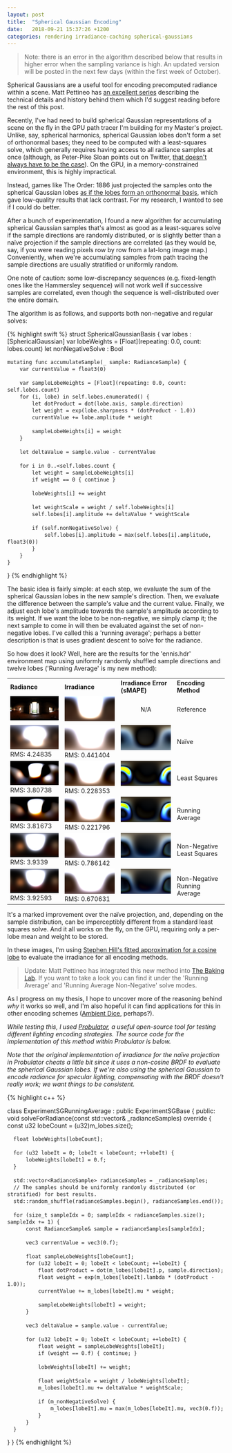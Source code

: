 ```yaml
---
layout: post
title:  "Spherical Gaussian Encoding"
date:   2018-09-21 15:37:26 +1200
categories: rendering irradiance-caching spherical-gaussians
---
```


> Note: there is an error in the algorithm described below that results in higher error when the sampling variance is high. An updated version will be posted in the next few days (within the first week of October).

Spherical Gaussians are a useful tool for encoding precomputed radiance within a scene. Matt Pettineo has [an excellent series](https://mynameismjp.wordpress.com/2016/10/09/sg-series-part-1-a-brief-and-incomplete-history-of-baked-lighting-representations/) describing the technical details and history behind them which I'd suggest reading before the rest of this post.

Recently, I've had need to build spherical Gaussian representations of a scene on the fly in the GPU path tracer I'm building for my Master's project. Unlike, say, spherical harmonics, spherical Gaussian lobes don't form a set of orthonormal bases; they need to be computed with a least-squares solve, which generally requires having access to all radiance samples at once (although, as Peter-Pike Sloan points out on Twitter, [that doesn't always have to be the case](https://twitter.com/PeterPikeSloan/status/1044482721223856128)). On the GPU, in a memory-constrained environment, this is highly impractical.

Instead, games like The Order: 1886 just projected the samples onto the spherical Gaussian lobes [as if the lobes form an orthonormal basis](https://mynameismjp.wordpress.com/2016/10/09/sg-series-part-5-approximating-radiance-and-irradiance-with-sgs/), which gave low-quality results that lack contrast. For my research, I wanted to see if I could do better.

After a bunch of experimentation, I found a new algorithm for accumulating spherical Gaussian samples that's almost as good as a least-squares solve if the sample directions are randomly distributed, or is slightly better than a naïve projection if the sample directions are correlated (as they would be, say, if you were reading pixels row by row from a lat-long image map.) Conveniently, when we're accumulating samples from path tracing the sample directions are usually stratified or uniformly random.

One note of caution: some low-discrepancy sequences (e.g. fixed-length ones like the Hammersley sequence) will not work well if successive samples are correlated, even though the sequence is well-distributed over the entire domain. 

The algorithm is as follows, and supports both non-negative and regular solves:

{% highlight swift %}
struct SphericalGaussianBasis {
    var lobes : [SphericalGaussian]
    var lobeWeights = [Float](repeating: 0.0, count: lobes.count)
    let nonNegativeSolve : Bool
    
    mutating func accumulateSample(_ sample: RadianceSample) {
        var currentValue = float3(0)
        
        var sampleLobeWeights = [Float](repeating: 0.0, count: self.lobes.count)
        for (i, lobe) in self.lobes.enumerated() {
            let dotProduct = dot(lobe.axis, sample.direction)
            let weight = exp(lobe.sharpness * (dotProduct - 1.0))
            currentValue += lobe.amplitude * weight
            
            sampleLobeWeights[i] = weight
        }
        
        let deltaValue = sample.value - currentValue
        
        for i in 0..<self.lobes.count {
            let weight = sampleLobeWeights[i]
            if weight == 0 { continue }
            
            lobeWeights[i] += weight
            
            let weightScale = weight / self.lobeWeights[i]
            self.lobes[i].amplitude += deltaValue * weightScale
            
            if (self.nonNegativeSolve) {
                self.lobes[i].amplitude = max(self.lobes[i].amplitude, float3(0))
            }
        }
    }
}
{% endhighlight %}

The basic idea is fairly simple: at each step, we evaluate the sum of the spherical Gaussian lobes in the new sample's direction. Then, we evaluate the difference between the sample's value and the current value. Finally, we adjust each lobe's amplitude towards the sample's amplitude according to its weight. If we want the lobe to be non-negative, we simply clamp it; the next sample to come in will then be evaluated against the set of non-negative lobes. I've called this a 'running average'; perhaps a better description is that is uses gradient descent to solve for the radiance.

So how does it look? Well, here are the results for the 'ennis.hdr' environment map using uniformly randomly shuffled sample directions and twelve lobes ('Running Average' is my new method):

<table>
<tr><td><b>Radiance</b></td><td><b>Irradiance</b></td><td><b>Irradiance Error (sMAPE)</b></td><td><b>Encoding Method</b></td></tr>
<tr><td valign="top"><img src="/assets/spherical-gaussians/radianceMCIS.png"/></td><td valign="top"><img src="/assets/spherical-gaussians/irradianceMCIS.png"/></td><td><center>N/A</center></td><td>Reference</td></tr>
<tr><td valign="top"><img src="/assets/spherical-gaussians/radianceSG.png"/><br/>RMS: 4.24835</td><td valign="top"><img src="/assets/spherical-gaussians/irradianceSG.png"/><br/>RMS: 0.441404</td><td valign="top"><img src="/assets/spherical-gaussians/irradianceErrorSG.png"/></td><td>Naïve</td></tr>
<tr><td valign="top"><img src="/assets/spherical-gaussians/radianceSGLS.png"/><br/>RMS: 3.80738</td><td valign="top"><img src="/assets/spherical-gaussians/irradianceSGLS.png"/><br/>RMS: 0.228353</td><td valign="top"><img src="/assets/spherical-gaussians/irradianceErrorSGLS.png"/></td><td>Least Squares</td></tr>
<tr><td valign="top"><img src="/assets/spherical-gaussians/radianceSGRA.png"/><br/>RMS: 3.81673</td><td valign="top"><img src="/assets/spherical-gaussians/irradianceSGRA.png"/><br/>RMS: 0.221796</td><td valign="top"><img src="/assets/spherical-gaussians/irradianceErrorSGRA.png"/></td><td>Running Average</td></tr>
<tr><td valign="top"><img src="/assets/spherical-gaussians/radianceSGNNLS.png"/><br/>RMS: 3.9339</td><td valign="top"><img src="/assets/spherical-gaussians/irradianceSGNNLS.png"/><br/>RMS: 0.786142</td><td valign="top"><img src="/assets/spherical-gaussians/irradianceErrorSGNNLS.png"/></td><td>Non-Negative Least Squares</td></tr>
<tr><td valign="top"><img src="/assets/spherical-gaussians/radianceSGNNRA.png"/><br/>RMS: 3.92593</td><td valign="top"><img src="/assets/spherical-gaussians/irradianceSGNNRA.png"/><br/>RMS: 0.670631</td><td valign="top"><img src="/assets/spherical-gaussians/irradianceErrorSGNNRA.png"/></td><td>Non-Negative Running Average</td></tr>
</table>

It's a marked improvement over the naïve projection, and, depending on the sample distribution, can be imperceptibly different from a standard least squares solve. And it all works on the fly, on the GPU, requiring only a per-lobe mean and weight to be stored.

In these images, I'm using [Stephen Hill's fitted approximation for a cosine lobe](https://mynameismjp.wordpress.com/2016/10/09/sg-series-part-3-diffuse-lighting-from-an-sg-light-source/) to evaluate the irradiance for all encoding methods. 

> Update: Matt Pettineo has integrated this new method into [The Baking Lab](https://github.com/TheRealMJP/BakingLab). If you want to take a look you can find it under the 'Running Average' and 'Running Average Non-Negative' solve modes.

As I progress on my thesis, I hope to uncover more of the reasoning behind _why_ it works so well, and I'm also hopeful it can find applications for this in other encoding schemes ([Ambient Dice](https://research.activision.com/t5/Publications/Ambient-Dice/ba-p/10284641), perhaps?).

_While testing this, I used [Probulator](https://github.com/kayru/Probulator), a useful open-source tool for testing different lighting encoding strategies. The source code for the implementation of this method within Probulator is below._

_Note that the original implementation of irradiance for the naïve projection in Probulator cheats a little bit since it uses a non-cosine BRDF to evaluate the spherical Gaussian lobes. If we're also using the spherical Gaussian to encode radiance for specular lighting, compensating with the BRDF doesn't really work; we want things to be consistent._

{% highlight c++ %}

class ExperimentSGRunningAverage : public ExperimentSGBase
{
public:
  void solveForRadiance(const std::vector<RadianceSample>& _radianceSamples) override
  {
      const u32 lobeCount = (u32)m_lobes.size();
      
      float lobeWeights[lobeCount];
      
      for (u32 lobeIt = 0; lobeIt < lobeCount; ++lobeIt) {
          lobeWeights[lobeIt] = 0.f;
      }
      
      std::vector<RadianceSample> radianceSamples = _radianceSamples;
      // The samples should be uniformly randomly distributed (or stratified) for best results.
      std::random_shuffle(radianceSamples.begin(), radianceSamples.end());
      
      for (size_t sampleIdx = 0; sampleIdx < radianceSamples.size(); sampleIdx += 1) {
          const RadianceSample& sample = radianceSamples[sampleIdx];
          
          vec3 currentValue = vec3(0.f);
          
          float sampleLobeWeights[lobeCount];
          for (u32 lobeIt = 0; lobeIt < lobeCount; ++lobeIt) {
              float dotProduct = dot(m_lobes[lobeIt].p, sample.direction);
              float weight = exp(m_lobes[lobeIt].lambda * (dotProduct - 1.0));
              currentValue += m_lobes[lobeIt].mu * weight;
              
              sampleLobeWeights[lobeIt] = weight;
          }
          
          vec3 deltaValue = sample.value - currentValue;
          
          for (u32 lobeIt = 0; lobeIt < lobeCount; ++lobeIt) {
              float weight = sampleLobeWeights[lobeIt];
              if (weight == 0.f) { continue; }
              
              lobeWeights[lobeIt] += weight;
              
              float weightScale = weight / lobeWeights[lobeIt];
              m_lobes[lobeIt].mu += deltaValue * weightScale;
              
              if (m_nonNegativeSolve) {
                  m_lobes[lobeIt].mu = max(m_lobes[lobeIt].mu, vec3(0.f));
              }
          }
      }
  }
}
{% endhighlight %}
